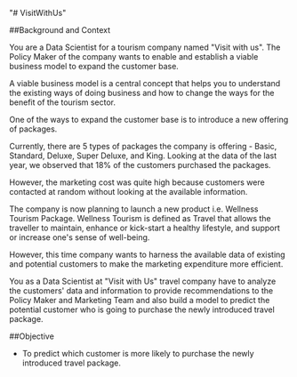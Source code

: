 "# VisitWithUs" 

##Background and Context

You are a Data Scientist for a tourism company named "Visit with us". The Policy Maker of the company wants to enable and establish a viable business model to expand the customer base.

A viable business model is a central concept that helps you to understand the existing ways of doing business and how to change the ways for the benefit of the tourism sector.

One of the ways to expand the customer base is to introduce a new offering of packages.

Currently, there are 5 types of packages the company is offering - Basic, Standard, Deluxe, Super Deluxe, and King. Looking at the data of the last year, we observed that 18% of the customers purchased the packages.

However, the marketing cost was quite high because customers were contacted at random without looking at the available information.

The company is now planning to launch a new product i.e. Wellness Tourism Package. Wellness Tourism is defined as Travel that allows the traveller to maintain, enhance or kick-start a healthy lifestyle, and support or increase one's sense of well-being.

However, this time company wants to harness the available data of existing and potential customers to make the marketing expenditure more efficient.

You as a Data Scientist at "Visit with Us" travel company have to analyze the customers' data and information to provide recommendations to the Policy Maker and Marketing Team and also build a model to predict the potential customer who is going to purchase the newly introduced travel package.


##Objective

* To predict which customer is more likely to purchase the newly introduced travel package.
